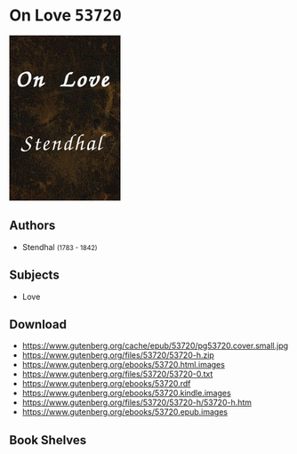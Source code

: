 # On Love <kbd>53720</kbd>

![](./cover.medium.jpg "")

## Authors


 - Stendhal <small>(1783 - 1842)</small>

## Subjects


 - Love

## Download


 - https://www.gutenberg.org/cache/epub/53720/pg53720.cover.small.jpg
 - https://www.gutenberg.org/files/53720/53720-h.zip
 - https://www.gutenberg.org/ebooks/53720.html.images
 - https://www.gutenberg.org/files/53720/53720-0.txt
 - https://www.gutenberg.org/ebooks/53720.rdf
 - https://www.gutenberg.org/ebooks/53720.kindle.images
 - https://www.gutenberg.org/files/53720/53720-h/53720-h.htm
 - https://www.gutenberg.org/ebooks/53720.epub.images

## Book Shelves


